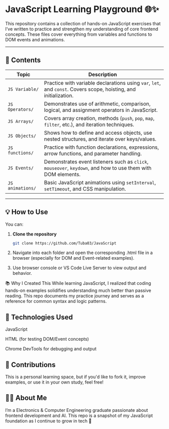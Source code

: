 # JavaScript Learning Playground 🌐✨

This repository contains a collection of hands-on JavaScript exercises that I’ve written to practice and strengthen my understanding of core frontend concepts. These files cover everything from variables and functions to DOM events and animations.

---

## 📁 Contents

| Topic             | Description |
|------------------|-------------|
| `JS Variable/`    | Practice with variable declarations using `var`, `let`, and `const`. Covers scope, hoisting, and initialization. |
| `JS Operators/`   | Demonstrates use of arithmetic, comparison, logical, and assignment operators in JavaScript. |
| `JS Arrays/`      | Covers array creation, methods (`push`, `pop`, `map`, `filter`, etc.), and iteration techniques. |
| `JS Objects/`     | Shows how to define and access objects, use nested structures, and iterate over keys/values. |
| `JS functions/`   | Practice with function declarations, expressions, arrow functions, and parameter handling. |
| `JS Events/`      | Demonstrates event listeners such as `click`, `mouseover`, `keydown`, and how to use them with DOM elements. |
| `JS animations/`  | Basic JavaScript animations using `setInterval`, `setTimeout`, and CSS manipulation. |

---

## 💡 How to Use

You can:
1. **Clone the repository**  
   ```bash
   git clone https://github.com/Tuba03/JavaScript
2. Navigate into each folder and open the corresponding .html file in a browser (especially for DOM and Event-related examples).

3. Use browser console or VS Code Live Server to view output and behavior.

📚 Why I Created This
While learning JavaScript, I realized that coding hands-on examples solidifies understanding much better than passive reading. This repo documents my practice journey and serves as a reference for common syntax and logic patterns.

## 🔧 Technologies Used
JavaScript

HTML (for testing DOM/Event concepts)

Chrome DevTools for debugging and output

## 🤝 Contributions
This is a personal learning space, but if you'd like to fork it, improve examples, or use it in your own study, feel free!

## 🙋‍♀️ About Me
I’m a Electronics & Computer Engineering graduate passionate about frontend development and AI.
This repo is a snapshot of my JavaScript foundation as I continue to grow in tech 🚀
